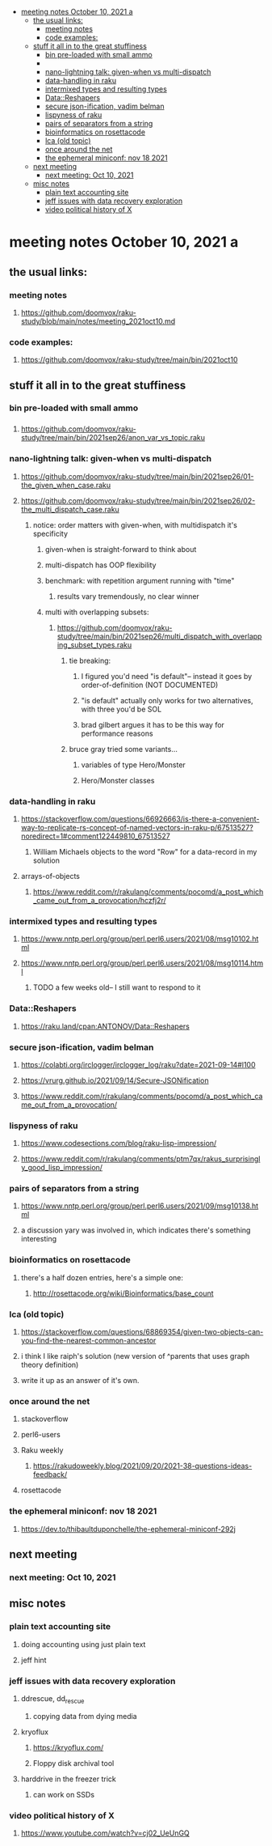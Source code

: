 - [meeting notes October 10, 2021                                      a](#org8eb20fa)
  - [the usual links:](#org04677f2)
    - [meeting notes](#org8660cf5)
    - [code examples:](#org95cf25b)
  - [stuff it all in to the great stuffiness](#org4f23312)
    - [bin pre-loaded with small ammo](#org3252b17)
    - [](#org66b7309)
    - [nano-lightning talk: given-when vs multi-dispatch](#org1c6f28a)
    - [data-handling in raku](#orgbd151fc)
    - [intermixed types and resulting types](#org18b5f61)
    - [Data::Reshapers](#org61b6497)
    - [secure json-ification, vadim belman](#org80e0c7d)
    - [lispyness of raku](#orgc6f45a8)
    - [pairs of separators from a string](#orgcc13e79)
    - [bioinformatics on rosettacode](#org45ee3d1)
    - [lca (old topic)](#org4a4dde1)
    - [once around the net](#orgafe8197)
    - [the ephemeral miniconf: nov 18 2021](#org29d4a6d)
  - [next meeting](#org0ce0d64)
    - [next meeting: Oct 10, 2021](#org7c83271)
  - [misc notes](#orgfca88f3)
    - [plain text accounting site](#org5b52730)
    - [jeff issues with data recovery exploration](#org6cdca4c)
    - [video political history of X](#org3836438)


<a id="org8eb20fa"></a>

# meeting notes October 10, 2021                                      a


<a id="org04677f2"></a>

## the usual links:


<a id="org8660cf5"></a>

### meeting notes

1.  <https://github.com/doomvox/raku-study/blob/main/notes/meeting_2021oct10.md>


<a id="org95cf25b"></a>

### code examples:

1.  <https://github.com/doomvox/raku-study/tree/main/bin/2021oct10>


<a id="org4f23312"></a>

## stuff it all in to the great stuffiness


<a id="org3252b17"></a>

### bin pre-loaded with small ammo


<a id="org66b7309"></a>

### 

1.  <https://github.com/doomvox/raku-study/tree/main/bin/2021sep26/anon_var_vs_topic.raku>


<a id="org1c6f28a"></a>

### nano-lightning talk: given-when vs multi-dispatch

1.  <https://github.com/doomvox/raku-study/tree/main/bin/2021sep26/01-the_given_when_case.raku>

2.  <https://github.com/doomvox/raku-study/tree/main/bin/2021sep26/02-the_multi_dispatch_case.raku>

    1.  notice: order matters with given-when, with multidispatch it's specificity
    
        1.  given-when is straight-forward to think about
        
        2.  multi-dispatch has OOP flexibility
        
        3.  benchmark: with repetition argument running with "time"
        
            1.  results vary tremendously, no clear winner
        
        4.  multi with overlapping subsets:
        
            1.  <https://github.com/doomvox/raku-study/tree/main/bin/2021sep26/multi_dispatch_with_overlapping_subset_types.raku>
            
                1.  tie breaking:
                
                    1.  I figured you'd need "is default"&#x2013; instead it goes by order-of-definition (NOT DOCUMENTED)
                    
                    2.  "is default" actually only works for two alternatives, with three you'd be SOL
                    
                    3.  brad gilbert argues it has to be this way for performance reasons
                
                2.  bruce gray tried some variants&#x2026;
                
                    1.  variables of type Hero/Monster
                    
                    2.  Hero/Monster classes


<a id="orgbd151fc"></a>

### data-handling in raku

1.  <https://stackoverflow.com/questions/66926663/is-there-a-convenient-way-to-replicate-rs-concept-of-named-vectors-in-raku-p/67513527?noredirect=1#comment122449810_67513527>

    1.  William Michaels objects to the word "Row" for a data-record in my solution

2.  arrays-of-objects

    1.  <https://www.reddit.com/r/rakulang/comments/pocomd/a_post_which_came_out_from_a_provocation/hczfj2r/>


<a id="org18b5f61"></a>

### intermixed types and resulting types

1.  <https://www.nntp.perl.org/group/perl.perl6.users/2021/08/msg10102.html>

2.  <https://www.nntp.perl.org/group/perl.perl6.users/2021/08/msg10114.html>

    1.  TODO a few weeks old&#x2013; I still want to respond to it


<a id="org61b6497"></a>

### Data::Reshapers

1.  <https://raku.land/cpan:ANTONOV/Data::Reshapers>


<a id="org80e0c7d"></a>

### secure json-ification, vadim belman

1.  <https://colabti.org/irclogger/irclogger_log/raku?date=2021-09-14#l100>

2.  <https://vrurg.github.io/2021/09/14/Secure-JSONification>

3.  <https://www.reddit.com/r/rakulang/comments/pocomd/a_post_which_came_out_from_a_provocation/>


<a id="orgc6f45a8"></a>

### lispyness of raku

1.  <https://www.codesections.com/blog/raku-lisp-impression/>

2.  <https://www.reddit.com/r/rakulang/comments/ptm7qx/rakus_surprisingly_good_lisp_impression/>


<a id="orgcc13e79"></a>

### pairs of separators from a string

1.  <https://www.nntp.perl.org/group/perl.perl6.users/2021/09/msg10138.html>

2.  a discussion yary was involved in, which indicates there's something interesting


<a id="org45ee3d1"></a>

### bioinformatics on rosettacode

1.  there's a half dozen entries, here's a simple one:

    1.  <http://rosettacode.org/wiki/Bioinformatics/base_count>


<a id="org4a4dde1"></a>

### lca (old topic)

1.  <https://stackoverflow.com/questions/68869354/given-two-objects-can-you-find-the-nearest-common-ancestor>

2.  i think I like raiph's solution (new version of ^parents that uses graph theory definition)

3.  write it up as an answer of it's own.


<a id="orgafe8197"></a>

### once around the net

1.  stackoverflow

2.  perl6-users

3.  Raku weekly

    1.  <https://rakudoweekly.blog/2021/09/20/2021-38-questions-ideas-feedback/>

4.  rosettacode


<a id="org29d4a6d"></a>

### the ephemeral miniconf: nov 18 2021

1.  <https://dev.to/thibaultduponchelle/the-ephemeral-miniconf-292j>


<a id="org0ce0d64"></a>

## next meeting


<a id="org7c83271"></a>

### next meeting: Oct 10, 2021


<a id="orgfca88f3"></a>

## misc notes


<a id="org5b52730"></a>

### plain text accounting site

1.  doing accounting using just plain text

2.  jeff hint


<a id="org6cdca4c"></a>

### jeff issues with data recovery exploration

1.  ddrescue, dd<sub>rescue</sub>

    1.  copying data from dying media

2.  kryoflux

    1.  <https://kryoflux.com/>
    
    2.  Floppy disk archival tool

3.  harddrive in the freezer trick

    1.  can work on SSDs


<a id="org3836438"></a>

### video political history of X

1.  <https://www.youtube.com/watch?v=cj02_UeUnGQ>

